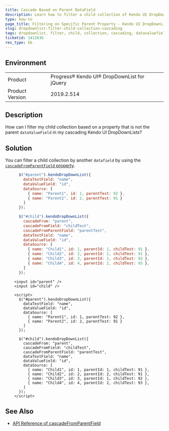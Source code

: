 ```yaml
---
title: Cascade Based on Parent DataField
description: Learn how to filter a child collection of Kendo UI DropDownLists based on a parent property that is not the dataValueField.
type: how-to
page_title: Filtering on Specific Parent Property - Kendo UI DropDownList
slug: dropdownlist-filter-child-collection-cascading
tags: dropdownlist, filter, child, collection, cascading, datavaluefield, parent, datafield
ticketid: 1412636
res_type: kb
---
```


## Environment

<table>
 <tr>
  <td>Product</td>
  <td>Progress® Kendo UI® DropDownList for jQuery</td>
 </tr>

  <td>Product Version</td>
  <td>2019.2.514</td>
 </tr>
</table>

## Description

How can I filter my child collection based on a property that is not the parent `dataValueField` in my cascading Kendo UI DropDownLists?

## Solution

You can filter a child collection by another `datafield` by using the [`cascadeFromParentField` property](https://docs.telerik.com/kendo-ui/api/javascript/ui/dropdownlist/configuration/cascadefromparentfield).  

```javascript
      $("#parent").kendoDropDownList({
        dataTextField: "name",
        dataValueField: "id",
        dataSource: [
          { name: "Parent1", id: 1, parentTest: 92 },
          { name: "Parent2", id: 2, parentTest: 91 }
        ]
      });

      $("#child").kendoDropDownList({
        cascadeFrom: "parent",
        cascadeFromField: "childTest",
        cascadeFromParentField: "parentTest",
        dataTextField: "name",
        dataValueField: "id",
        dataSource: [
          { name: "Child1", id: 1, parentId: 1, childTest: 91 },
          { name: "Child2", id: 2, parentId: 2, childTest: 91 },
          { name: "Child3", id: 3, parentId: 1, childTest: 92 },
          { name: "Child4", id: 4, parentId: 2, childTest: 93 },
        ]
      });
```

```dojo
    <input id="parent" />
    <input id="child" />

    <script>
      $("#parent").kendoDropDownList({
        dataTextField: "name",
        dataValueField: "id",
        dataSource: [
          { name: "Parent1", id: 1, parentTest: 92 },
          { name: "Parent2", id: 2, parentTest: 91 }
        ]
      });

      $("#child").kendoDropDownList({
        cascadeFrom: "parent",
        cascadeFromField: "childTest",
        cascadeFromParentField: "parentTest",
        dataTextField: "name",
        dataValueField: "id",
        dataSource: [
          { name: "Child1", id: 1, parentId: 1, childTest: 91 },
          { name: "Child2", id: 2, parentId: 2, childTest: 91 },
          { name: "Child3", id: 3, parentId: 1, childTest: 92 },
          { name: "Child4", id: 4, parentId: 2, childTest: 93 },
        ]
      });
    </script>
```

## See Also

* [API Reference of cascadeFromParentField](https://docs.telerik.com/kendo-ui/api/javascript/ui/dropdownlist/configuration/cascadefromparentfield)
